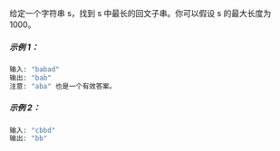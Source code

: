 给定一个字符串 s，找到 s 中最长的回文子串。你可以假设 s 的最大长度为 1000。

##### 示例 1：

```php
输入: "babad"
输出: "bab"
注意: "aba" 也是一个有效答案。
```

##### 示例 2：

```php
输入: "cbbd"
输出: "bb"
```